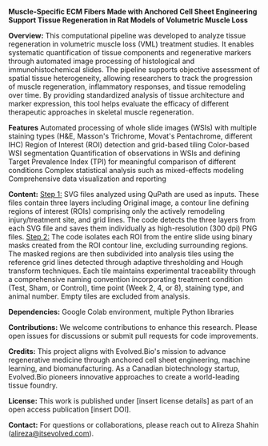 **Muscle-Specific ECM Fibers Made with Anchored Cell Sheet Engineering Support Tissue Regeneration in Rat Models of Volumetric Muscle Loss**

**Overview:**
This computational pipeline was developed to analyze tissue regeneration in volumetric muscle loss (VML) treatment studies. It enables systematic quantification of tissue components and regenerative markers through automated image processing of histological and immunohistochemical slides. The pipeline supports objective assessment of spatial tissue heterogeneity, allowing researchers to track the progression of muscle regeneration, inflammatory responses, and tissue remodeling over time. By providing standardized analysis of tissue architecture and marker expression, this tool helps evaluate the efficacy of different therapeutic approaches in skeletal muscle regeneration.

**Features**
Automated processing of whole slide images (WSIs) with multiple staining types (H&E, Masson's Trichrome, Movat's Pentachrome, different IHC)
Region of Interest (ROI) detection and grid-based tiling
Color-based WSI segmentation
Quantification of observations in WSIs and defining Target Prevalence Index (TPI) for meaningful comparison of different conditions
Complex statistical analysis such as mixed-effects modeling
Comprehensive data visualization and reporting

**Content:**
<ins>Step 1:</ins> SVG files analyzed using QuPath are used as inputs. These files contain three layers including Original image, a contour line defining regions of interest (ROIs) comprising only the actively remodeling injury/treatment site, and grid lines. The code detects the three layers from each SVG file and saves them individually as high-resolution (300 dpi) PNG files. 
<ins>Step 2:</ins> The code isolates each ROI from the entire slide using binary masks created from the ROI contour line, excluding surrounding regions. The masked regions are then subdivided into analysis tiles using the reference grid lines detected through adaptive thresholding and Hough transform techniques. Each tile maintains experimental traceability through a comprehensive naming convention incorporating treatment condition (Test, Sham, or Control), time point (Week 2, 4, or 8), staining type, and animal number. Empty tiles are excluded from analysis.

**Dependencies:** Google Colab environment, multiple Python libraries

**Contributions:** We welcome contributions to enhance this research. Please open issues for discussions or submit pull requests for code improvements.

**Credits:** This project aligns with Evolved.Bio's mission to advance regenerative medicine through anchored cell sheet engineering, machine learning, and biomanufacturing. As a Canadian biotechnology startup, Evolved.Bio pioneers innovative approaches to create a world-leading tissue foundry.

**License:** This work is published under [insert license details] as part of an open access publication [insert DOI].

**Contact:** For questions or collaborations, please reach out to Alireza Shahin (alireza@itsevolved.com).
